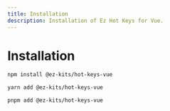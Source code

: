 ```yaml
---
title: Installation
description: Installation of Ez Hot Keys for Vue.
---
```


# Installation

```bash
npm install @ez-kits/hot-keys-vue
```

```bash
yarn add @ez-kits/hot-keys-vue
```

```bash
pnpm add @ez-kits/hot-keys-vue
```
